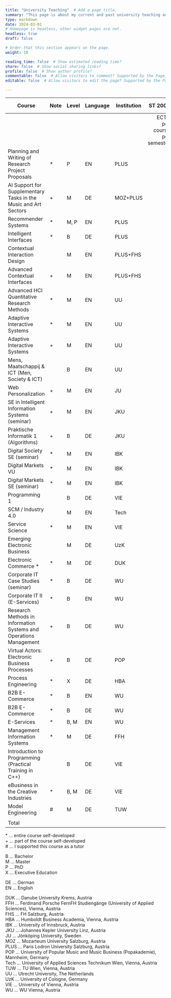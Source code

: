 ```yaml
---
title: "University Teaching"  # Add a page title.
summary: "This page is about my current and past university teaching activities."  # Add a page description.
type: markdown
date: 2024-03-01 
# Homepage is headless, other widget pages are not.
headless: true
draft: false

# Order that this section appears on the page.
weight: 10

reading_time: false  # Show estimated reading time?
share: false  # Show social sharing links?
profile: false  # Show author profile?
commentable: false  # Allow visitors to comment? Supported by the Page, Post, and Docs content types.
editable: false  # Allow visitors to edit the page? Supported by the Page, Post, and Docs content types.

---
```


| Course | Note | Level | Language | Institution | ST 2008 | WT 2008/09 | ST 2009 | WT 2009/10 | ST 2010 | WT 2010/11 | ST 2011 | WT 2011/12 | SS 2012 | WT 2012/13 | ST 2013 | WT 2013/14 | ST 2014 | WT 2014/15 | ST 2015 | WT 2015/16 | ST 2016 | WT 2016/17 | WT 2017/18 | ST 2018 | ST 2019 | WT 2019/20 | ST 2020 | WT 2020/21 | SS 2001 | WT 2021/22 | ST 2022 | WT 2022/23 | ST 2023 | WT 2023/24 | ST 2024 | WT 2024/25 | ST 2025 |  |
|---|---|---|---|---|---:|---:|---:|---:|---:|---:|---:|---:|---:|---:|---:|---:|---:|---:|---:|---:|---:|---:|---:|---:|---:|---:|---:|---:|---:|---:|---:|---:|---:|---:|---:|---:|---:|---:|
|  |  |  |  |  | ECTS per course per semester |  |  |  |  |  |  |  |  |  |  |  |  |  |  |  |  |  |  |  |  |  |  |  |  |  |  |  |  |  |  |  |  | Total ECTS |
| Planning and Writing of Research Project Proposals | * | P | EN | PLUS |  |  |  |  |  |  |  |  |  |  |  |  |  |  |  |  |  |  |  |  |  |  |  |  |  |  |  |  |  |  |  |  | 4 | 4 |
| AI Support for Supplementary Tasks in the Music and Art Sectors | + | M | DE | MOZ+PLUS |  |  |  |  |  |  |  |  |  |  |  |  |  |  |  |  |  |  |  |  |  |  |  |  |  |  |  |  |  |  |  | 4 |  | 4 |
| Recommender Systems | * | M, P | EN | PLUS |  |  |  |  |  |  |  |  |  |  |  |  |  |  |  |  |  |  |  |  |  |  |  |  |  |  |  |  |  |  | 3 |  | 3 | 6 |
| Intelligent Interfaces | * | B | DE | PLUS |  |  |  |  |  |  |  |  |  |  |  |  |  |  |  |  |  |  |  |  |  |  |  |  |  |  |  |  |  |  | 3 |  | 3 | 6 |
| Contextual Interaction Design |  | M | EN | PLUS+FHS |  |  |  |  |  |  |  |  |  |  |  |  |  |  |  |  |  |  |  |  |  |  |  |  |  |  |  |  |  |  | 3 |  |  | 3 |
| Advanced Contextual Interfaces | + | M | EN | PLUS+FHS |  |  |  |  |  |  |  |  |  |  |  |  |  |  |  |  |  |  |  |  |  |  |  |  |  |  |  |  |  | 3 |  |  |  | 3 |
| Advanced HCI Quantitative Research Methods | * | M | EN | UU |  |  |  |  |  |  |  |  |  |  |  |  |  |  |  |  |  |  |  |  |  |  |  |  | 7.5 |  | 7.5 |  |  |  |  |  |  | 15 |
| Adaptive Interactive Systems | * | M | EN | UU |  |  |  |  |  |  |  |  |  |  |  |  |  |  |  |  |  |  |  |  |  |  |  |  |  | 7.5 |  | 7.5 |  |  |  |  |  | 15 |
| Adaptive Interactive Systems | + | M | EN | UU |  |  |  |  |  |  |  |  |  |  |  |  |  |  |  |  |  |  |  |  |  |  |  | 7.5 |  |  |  |  |  |  |  |  |  | 7.5 |
| Mens, Maatschappij & ICT (Men, Society & ICT) |  | B | EN | UU |  |  |  |  |  |  |  |  |  |  |  |  |  |  |  |  |  |  |  |  |  |  |  | 7.5 |  |  |  |  |  |  |  |  |  | 7.5 |
| Web Personalization | + | M | EN | JU |  |  |  |  |  |  |  |  |  |  |  |  |  |  |  |  |  |  |  |  |  |  | 7.5 |  | 7.5 | 7.5 |  | 7.5 |  |  |  |  |  | 30 |
| SE in Intelligent Information Systems (seminar) | + | M | EN | JKU |  |  |  |  |  |  |  |  |  |  |  |  |  |  |  |  |  |  |  |  |  |  | 3 |  |  |  |  |  |  |  |  |  |  | 3 |
| Praktische Informatik 1 (Algorithms) | + | B | DE | JKU |  |  |  |  |  |  |  |  |  |  |  |  |  |  |  |  |  |  |  |  |  |  | 1.25 |  |  |  |  |  |  |  |  |  |  | 1.25 |
| Digital Society SE (seminar) | * | M | EN | IBK |  |  |  |  |  |  |  |  |  |  |  |  |  |  |  |  |  |  |  |  |  | 5 |  |  |  |  |  |  |  |  |  |  |  | 5 |
| Digital Markets VU | * | M | EN | IBK |  |  |  |  |  |  |  |  |  |  |  |  |  |  |  |  |  |  |  |  | 5 |  |  |  |  |  |  |  |  |  |  |  |  | 5 |
| Digital Markets SE (seminar) | * | M | EN | IBK |  |  |  |  |  |  |  |  |  |  |  |  |  |  |  |  |  |  |  |  | 5 |  |  |  |  |  |  |  |  |  |  |  |  | 5 |
| Programming 1 |  | B | DE | VIE |  |  |  |  |  |  |  |  |  |  |  |  |  |  |  |  |  | 6 |  |  |  |  |  |  |  |  |  |  |  |  |  |  |  | 6 |
| SCM / Industry 4.0 |  | M | EN | Tech |  |  |  |  |  |  |  |  |  |  |  |  |  |  |  |  |  | 5 |  |  |  |  |  |  |  |  |  |  |  |  |  |  |  | 5 |
| Service Science | * | M | EN | VIE |  |  |  |  |  |  |  |  |  |  |  |  |  |  |  |  |  | 4 | 4 |  |  |  |  |  |  |  |  |  |  |  |  |  |  | 8 |
| Emerging Electronic Business |  | M | DE | UzK |  |  |  |  |  |  |  |  |  |  |  |  |  |  |  |  | 6 |  |  |  |  |  |  |  |  |  |  |  |  |  |  |  |  | 6 |
| Electronic Commerce * | * | M | DE | DUK |  |  |  |  |  |  |  |  |  |  |  |  |  |  |  | 2.5 |  | 2.5 |  |  |  |  |  |  |  |  |  |  |  |  |  |  |  | 5 |
| Corporate IT Case Studies (seminar) | * | B | DE | WU |  |  |  |  |  |  |  |  |  |  |  | 4 | 4 | 4 |  |  |  |  |  |  |  |  |  |  |  |  |  |  |  |  |  |  |  | 12 |
| Corporate IT II (E-Services) | * | B | EN | WU |  |  |  |  |  |  |  |  |  |  |  | 4 | 4 |  |  |  |  |  |  |  |  |  |  |  |  |  |  |  |  |  |  |  |  | 8 |
| Research Methods in Information Systems and Operations Management | + | B | DE | WU |  |  |  |  |  |  |  |  |  |  |  |  | 3 | 3 | 3 | 3 |  |  |  |  |  |  |  |  |  |  |  |  |  |  |  |  |  | 12 |
| Virtual Actors: Electronic Business Processes | + | B | DE | POP |  |  |  |  |  |  |  |  | 1 |  | 1 |  | 1 |  |  |  |  |  |  |  |  |  |  |  |  |  |  |  |  | 3 |  |  |  |  |
| Process Engineering | * | X | DE | HBA |  |  |  |  |  |  |  | 4 |  |  |  |  |  |  |  |  |  |  |  |  |  |  |  |  |  |  |  |  |  |  |  |  |  | 4 |
| B2B E-Commerce | * | B | EN | WU |  |  |  |  |  |  |  |  | 4 | 4 | 4 |  |  |  |  |  |  |  |  |  |  |  |  |  |  |  |  |  |  |  |  |  |  | 12 |
| B2B E-Commerce | * | B | DE | WU |  |  |  |  | 4 | 4 | 4 | 4 |  |  |  |  |  |  |  |  |  |  |  |  |  |  |  |  |  |  |  |  |  |  |  |  |  | 16 |
| E-Services | * | B, M | EN | WU |  |  |  |  | 4 | 4 | 4 | 4 | 4 | 4 | 4 |  |  |  |  |  |  |  |  |  |  |  |  |  |  |  |  |  |  |  |  |  |  | 28 |
| Management Information Systems | * | M | DE | FFH |  |  |  | 4 |  | 4 |  | 4 |  | 4 |  |  |  | 3 |  |  |  |  |  |  |  |  |  |  |  |  |  |  |  |  |  |  |  | 19 |
| Introduction to Programming (Practical Training in C++) |  | B | DE | VIE |  | 6 |  | 6 |  |  |  |  |  |  |  |  |  |  |  |  |  |  |  |  |  |  |  |  |  |  |  |  |  |  |  |  |  | 12 |
| eBusiness in the Creative Industries | * | B, M | DE | VIE | 4 | 4 | 4 | 4 | 4 | 4 | 4 | 4 |  | 4 |  | 4 |  | 4 |  | 4 |  | 4 |  | 4 |  |  |  |  |  |  |  |  |  |  |  |  |  | 52 |
| Model Engineering | # | M | DE | TUW |  | 3 |  |  |  |  |  |  |  |  |  |  |  |  |  |  |  |  |  |  |  |  |  |  |  |  |  |  |  |  |  |  |  | 3 |
|  |  |  |  |  |  |  |  |  |  |  |  |  |  |  |  |  |  |  |  |  |  |  |  |  |  |  |  |  |  |  |  |  |  |  |  |  |  |  |
| Total |  |  |  |  | 4 | 13 | 4 | 14 | 12 | 16 | 12 | 20 | 9 | 16 | 12 | 15 | 12 | 14 | 0 | 6.5 | 6 | 21.5 | 4 | 4 | 10 | 5 | 11.75 | 15 | 15 | 15 | 7.5 | 15 | 0 | 3 | 9 | 4 | 10 | 335.25 |


\*	…	entire course self-developed  
\+	…	part of the course self-developed  
\#	…	I supported this course as a tutor  


B	…	Bachelor  
M	…	Master  
P	…	PhD  
X	…	Executive Education  

DE	…	German  
EN	…	English  


DUK	…	Danube University Krems, Austria  
FFH	…	Ferdinand Porsche FernFH Studiengänge (University of Applied Sciences), Vienna, Austria  
FHS	…	FH Salzburg, Austria  
HBA	…	Humboldt Business Academia, Vienna, Austria  
IBK	…	University of Innsbruck, Austria  
JKU	…	Johannes Kepler University Linz, Austria  
JU	…	Jönköping University, Sweden  
MOZ	…	Mozarteum University Salzburg, Austria  
PLUS	…	Paris Lodron University Salzburg, Austria  
POP	…	University of Popular Music and Music Business (Popakademie), Mannheim, Germany  
Tech	…	University of Applied Sciences Technikum Wien, Vienna, Austria  
TUW	…	TU Wien, Vienna, Austria  
UU	…	Utrecht University, The Netherlands  
UzK	…	University of Cologne, Germany  
VIE	…	University of Vienna, Austria  
WU	…	WU Vienna, Austria